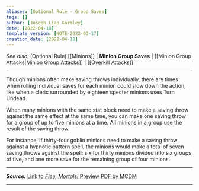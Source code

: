 ```yaml
---
aliases: [Optional Rule - Group Saves]
tags: []
author: [Joseph Liao Gormley]
date: [2022-04-18]
template_version: [NOTE-2022-03-17]
creation_date: [2022-04-18]
---
```

*See also:* (Optional Rule)
[[Minions]] | **Minion Group Saves** | [[Minion Group Attacks|Minion Group Attacks]] | [[Overkill Attacks]]
___
Though minions often make saving throws individually, there are times when rolling individual saves for each minion could slow down the action, like when a cleric surrounded by eighteen specter minions uses Turn Undead.

When many minions with the same stat block need to make a saving throw against the same effect at the same time, you can make one saving throw for a group of up to five minions at a time. All minions in a group use the result of the saving throw.

For instance, if thirty-four goblin minions need to make a saving throw against a hypnotic pattern spell, the minions would make a total of seven saving throws against the spell: six for thirty minions divided into six groups of five, and one more save for the remaining group of four minions.

___
***Source:*** [Link to *Flee, Mortals!* Preview PDF by MCDM](https://files.mcdmproductions.com/FleeMortals/FleeMortalsPreview.pdf)

___
